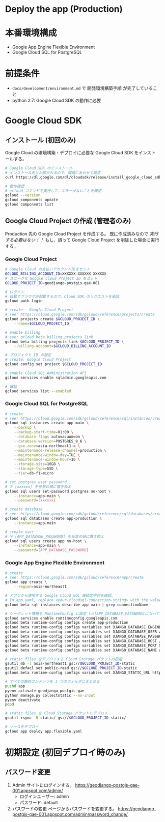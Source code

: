 Deploy the app (Production)
====

# 本番環境構成
* Google App Engine Flexible Environment
* Google Cloud SQL for PostgreSQL


# 前提条件
* `docs/development/environment.md` で 開発環境構築手順 が完了していること
* python 2.7: Google Cloud SDK の動作に必要


# Google Cloud SDK

## インストール (初回のみ)
Google Cloud の環境構築・デプロイに必要な Google Cloud SDK をインストールする。
```bash
# Google Cloud SDK のインストール
# インストール先とか聞かれるので、環境にあわせて設定
curl https://dl.google.com/dl/cloudsdk/release/install_google_cloud_sdk.bash | bash

# 動作確認
# gcloud コマンドを実行して、エラーがないことを確認
gcloud --version
gcloud components update
gcloud components list
```

## Google Cloud Project の作成 (管理者のみ)
Production 先の Google Cloud Project を作成する。
既に作成済みなので *実行する必要はない！！*
もし、誤って Google Cloud Project を削除した場合に実行する。


### Google Cloud Project
```bash
# Google Cloud の支払いアカウントIDをセット
GCLOUD_BILLING_ACCOUNT_ID=XXXXXX-XXXXXX-XXXXXX
# ユニークな Google Cloud Project ID をセット
GCLOUD_PROJECT_ID=geodjango-postgis-gae-001

# ログイン
# 自動でブラウザが起動するので、Cloud SDK のリクエストを承認
gcloud auth login

# create - Google Cloud Project
# see: https://cloud.google.com/sdk/gcloud/reference/projects/create
gcloud projects create $GCLOUD_PROJECT_ID \
    --name=$GCLOUD_PROJECT_ID

# enable billing
# see: gcloud beta billing projects link
gcloud beta billing projects link $GCLOUD_PROJECT_ID \
    --billing-account=$GCLOUD_BILLING_ACCOUNT_ID

# プロジェクト ID の設定
# create: Google Cloud Project
gcloud config set project $GCLOUD_PROJECT_ID

# enable Cloud SQL Administration API
gcloud services enable sqladmin.googleapis.com

# 確認
gcloud services list --enabled
```

### Google Cloud SQL for PostgreSQL
```bash
# create
# see: https://cloud.google.com/sdk/gcloud/reference/sql/instances/create
gcloud sql instances create app-main \
    --backup \
    --backup-start-time=01:00 \
    --database-flags autovacuum=on \
    --database-version=POSTGRES_9_6 \
    --gce-zone=asia-northeast1-a \
    --maintenance-release-channel=production \
    --maintenance-window-day=TUE \
    --maintenance-window-hour=16 \
    --storage-size=10GB \
    --storage-type=SSD \
    --tier=db-f1-micro

# set postgres user password
# ※ [xxxxxx] を任意の値に置き換え
gcloud sql users set-password postgres no-host \
    --instance=app-main \
    --password=[xxxxxx]

# create database
# see: https://cloud.google.com/sdk/gcloud/reference/sql/databases/create
gcloud sql databases create app-production \
    --instance=app-main

# create user
# ※ [APP_DATABASE_PASSWORD] を任意の値に置き換え
gcloud sql users create app no-host \
    --instance=app-main \
    --password=[APP_DATABASE_PASSWORD]
```

### Google App Engine Flexible Environment
```bash
# create
# see: https://cloud.google.com/sdk/gcloud/reference/app/create
gcloud app create \
    --region=asia-northeast1

# アプリから使用する Google Cloud SQL 接続文字列を確認。
# In app.yaml, replace <your-cloudsql-connection-string> with the value of connectionName outputted from the following command:
gcloud beta sql instances describe app-main | grep connectionName

# シークレット情報を RuntimeConfig に設定 (※[APP_DATABASE_PASSWORD]になっている設定値はシステム管理者に確認する)
gcloud services enable runtimeconfig.googleapis.com
gcloud beta runtime-config configs create app-production
gcloud beta runtime-config configs variables set DJANGO_DATABASE_ENGINE django.contrib.gis.db.backends.postgis --config-name app-production
gcloud beta runtime-config configs variables set DJANGO_DATABASE_USER app --config-name app-production
gcloud beta runtime-config configs variables set DJANGO_DATABASE_PASSWORD [APP_DATABASE_PASSWORD] --config-name app-production
gcloud beta runtime-config configs variables set DJANGO_DATABASE_HOST /cloudsql/$GCLOUD_PROJECT_ID:asia-northeast1:app-main --config-name app-production
gcloud beta runtime-config configs variables set DJANGO_DATABASE_PORT 5432 --config-name app-production
gcloud beta runtime-config configs variables set DJANGO_DATABASE_NAME app-production --config-name app-production

# static files をデプロイする Cloud Storage バケットの設定
gsutil mb -l asia-northeast1 gs://$GCLOUD_PROJECT_ID-static
gsutil defacl set public-read gs://$GCLOUD_PROJECT_ID-static
gcloud beta runtime-config configs variables set DJANGO_STATIC_URL https://storage.googleapis.com/$GCLOUD_PROJECT_ID-static/ --config-name app-production

# すべての静的コンテンツを 1 つのフォルダにまとめる
pushd app
pyenv activate geodjango-postgis-gae
python manage.py collectstatic --no-input
pyenv deactivate
popd

# static files を Cloud Storage バケットにデプロイ
gsutil rsync -R static/ gs://$GCLOUD_PROJECT_ID-static/

# ソースをデプロイ
gcloud app deploy app.flexible.yaml
```


# 初期設定 (初回デプロイ時のみ)

## パスワード変更

1. Admin サイトにログインする。
   https://geodjango-postgis-gae-001.appspot.com/admin/
    * ログインユーザー: admin
    * パスワード: default
1. パスワードの変更 ページからパスワードを変更する。
   https://geodjango-postgis-gae-001.appspot.com/admin/password_change/
